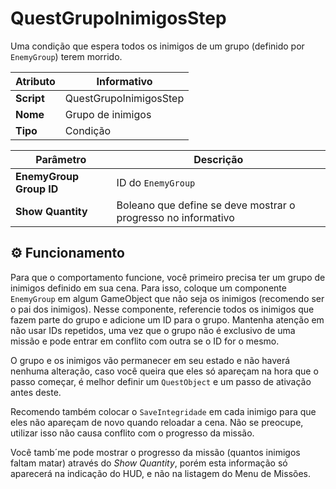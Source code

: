 ﻿# QuestGrupoInimigosStep

Uma condição que espera todos os inimigos de um grupo (definido por `EnemyGroup`) terem morrido.

| Atributo | Informativo |
| -- | -- |
| **Script** | QuestGrupoInimigosStep |
| **Nome** | Grupo de inimigos |
| **Tipo** | Condição |

| Parâmetro | Descrição |
| -- | -- |
| **EnemyGroup Group ID** | ID do `EnemyGroup` |
| **Show Quantity** | Boleano que define se deve mostrar o progresso no informativo |

## ⚙️ Funcionamento

Para que o comportamento funcione, você primeiro precisa ter um grupo de inimigos definido em sua cena. Para isso, coloque um componente `EnemyGroup` em algum GameObject que não seja os inimigos (recomendo ser o pai dos inimigos). Nesse componente, referencie todos os inimigos que fazem parte do grupo e adicione um ID para o grupo. Mantenha atenção em não usar IDs repetidos, uma vez que o grupo não é exclusivo de uma missão e pode entrar em conflito com outra se o ID for o mesmo.

O grupo e os inimigos vão permanecer em seu estado e não haverá nenhuma alteração, caso você queira que eles só apareçam na hora que o passo começar, é melhor definir um `QuestObject` e um passo de ativação antes deste.

Recomendo também colocar o `SaveIntegridade` em cada inimigo para que eles não apareçam de novo quando reloadar a cena. Não se preocupe, utilizar isso não causa conflito com o progresso da missão.

Você tamb´me pode mostrar o progresso da missão (quantos inimigos faltam matar) através do *Show Quantity*, porém esta informação só aparecerá na indicação do HUD, e não na listagem do Menu de Missões.

